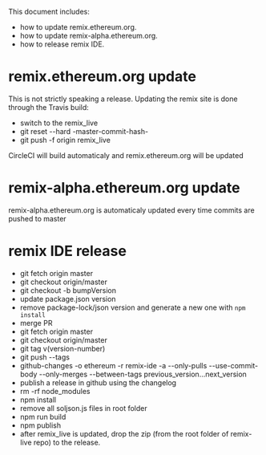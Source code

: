 This document includes:
 - how to update remix.ethereum.org.
 - how to update remix-alpha.ethereum.org.
 - how to release remix IDE.

# remix.ethereum.org update

This is not strictly speaking a release. Updating the remix site is done through the Travis build:

 - switch to the remix_live
 - git reset --hard -master-commit-hash-
 - git push -f origin remix_live

 CircleCI will build automaticaly and remix.ethereum.org will be updated

# remix-alpha.ethereum.org update

remix-alpha.ethereum.org is automaticaly updated every time commits are pushed to master
 
# remix IDE release

 - git fetch origin master
 - git checkout origin/master
 - git checkout -b bumpVersion
 - update package.json version
 - remove package-lock/json version and generate a new one with `npm install`
 - merge PR
 - git fetch origin master
 - git checkout origin/master
 - git tag v(version-number)
 - git push --tags
 - github-changes -o ethereum -r remix-ide -a --only-pulls --use-commit-body --only-merges --between-tags previous_version...next_version
 - publish a release in github using the changelog
 - rm -rf node_modules
 - npm install
 - remove all soljson.js files in root folder
 - npm run build
 - npm publish
 - after remix_live is updated, drop the zip (from the root folder of remix-live repo) to the release.

